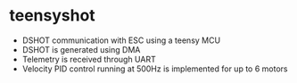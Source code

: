 # teensyshot
* DSHOT communication with ESC using a teensy MCU
* DSHOT is generated using DMA
* Telemetry is received through UART
* Velocity PID control running at 500Hz is implemented for up to 6 motors
